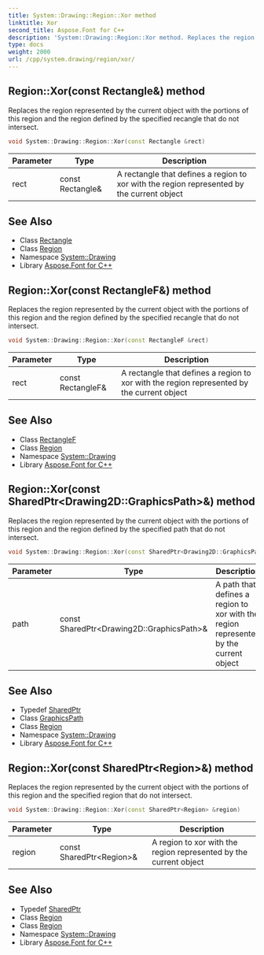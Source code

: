 ```yaml
---
title: System::Drawing::Region::Xor method
linktitle: Xor
second_title: Aspose.Font for C++
description: 'System::Drawing::Region::Xor method. Replaces the region represented by the current object with the portions of this region and the region defined by the specified recangle that do not intersect in C++.'
type: docs
weight: 2000
url: /cpp/system.drawing/region/xor/
---
```

## Region::Xor(const Rectangle\&) method


Replaces the region represented by the current object with the portions of this region and the region defined by the specified recangle that do not intersect.

```cpp
void System::Drawing::Region::Xor(const Rectangle &rect)
```


| Parameter | Type | Description |
| --- | --- | --- |
| rect | const Rectangle\& | A rectangle that defines a region to xor with the region represented by the current object |

## See Also

* Class [Rectangle](../../rectangle/)
* Class [Region](../)
* Namespace [System::Drawing](../../)
* Library [Aspose.Font for C++](../../../)
## Region::Xor(const RectangleF\&) method


Replaces the region represented by the current object with the portions of this region and the region defined by the specified recangle that do not intersect.

```cpp
void System::Drawing::Region::Xor(const RectangleF &rect)
```


| Parameter | Type | Description |
| --- | --- | --- |
| rect | const RectangleF\& | A rectangle that defines a region to xor with the region represented by the current object |

## See Also

* Class [RectangleF](../../rectanglef/)
* Class [Region](../)
* Namespace [System::Drawing](../../)
* Library [Aspose.Font for C++](../../../)
## Region::Xor(const SharedPtr\<Drawing2D::GraphicsPath\>\&) method


Replaces the region represented by the current object with the portions of this region and the region defined by the specified path that do not intersect.

```cpp
void System::Drawing::Region::Xor(const SharedPtr<Drawing2D::GraphicsPath> &path)
```


| Parameter | Type | Description |
| --- | --- | --- |
| path | const SharedPtr\<Drawing2D::GraphicsPath\>\& | A path that defines a region to xor with the region represented by the current object |

## See Also

* Typedef [SharedPtr](../../../system/sharedptr/)
* Class [GraphicsPath](../../../system.drawing.drawing2d/graphicspath/)
* Class [Region](../)
* Namespace [System::Drawing](../../)
* Library [Aspose.Font for C++](../../../)
## Region::Xor(const SharedPtr\<Region\>\&) method


Replaces the region represented by the current object with the portions of this region and the specified region that do not intersect.

```cpp
void System::Drawing::Region::Xor(const SharedPtr<Region> &region)
```


| Parameter | Type | Description |
| --- | --- | --- |
| region | const SharedPtr\<Region\>\& | A region to xor with the region represented by the current object |

## See Also

* Typedef [SharedPtr](../../../system/sharedptr/)
* Class [Region](../)
* Class [Region](../)
* Namespace [System::Drawing](../../)
* Library [Aspose.Font for C++](../../../)
